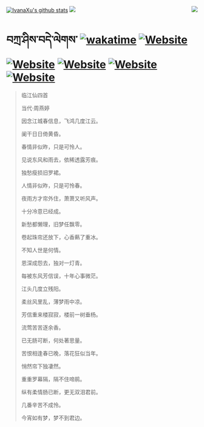 [![IvanaXu's github stats](https://github-readme-stats.vercel.app/api?username=IvanaXu&theme=codeSTACKr)](https://github.com/anuraghazra/github-readme-stats)
<img align="right" src="https://github-readme-stats.vercel.app/api/top-langs/?username=IvanaXu&langs_count=8&theme=codeSTACKr" />
<img src="https://github-readme-stats.vercel.app/api/wakatime?username=IvanaXu&layout=compact&langs_count=8&theme=codeSTACKr&custom_title=Programming&nbsp;Times&nbsp;(Since&nbsp;Jul.29.2021)&range=all_time" />
# བཀྲ་ཤིས་བདེ་ལེགས་	[![wakatime](https://wakatime.com/badge/user/5043ee4a-e361-4607-9d47-d557f2005d05.svg)](https://wakatime.com/@5043ee4a-e361-4607-9d47-d557f2005d05)	[![Website](https://img.shields.io/website?label=&up_color=orange&up_message=Tianchi&url=https%3A%2F%2Fshields.io)](https://tianchi.aliyun.com/home/science/scienceDetail?userId=1095279182618)	[![Website](https://img.shields.io/website?label=&up_color=green&up_message=Yuque&url=https%3A%2F%2Fshields.io)](https://www.yuque.com/ivanaxu)	[![Website](https://img.shields.io/website?label=&up_color=yellow&up_message=Leetcode&url=https%3A%2F%2Fshields.io)](https://leetcode.cn/u/ivanaxu)	[![Website](https://img.shields.io/website?label=&up_color=violet&up_message=AIstudio&url=https%3A%2F%2Fshields.io)](https://aistudio.baidu.com/aistudio/personalcenter/thirdview/979775)	[![Website](https://img.shields.io/website?label=&up_color=red&up_message=Gitee&url=https%3A%2F%2Fshields.io)](https://gitee.com/IvanaXu)
> 临江仙四首
>
> 当代·周燕婷
>
> 因念江城春信息，飞鸿几度江云。
> 
> 阑干日日倚黄昏。
> 
> 春情非似昨，只是可怜人。
> 
> 见说东风和雨去，依稀透露芳痕。
> 
> 独愁瘦损旧罗裙。
> 
> 人情非似昨，只是可怜春。
> 
> 夜雨方才帘外住，萧萧又听风声。
> 
> 十分冷意已经成。
> 
> 新愁都懒理，旧梦任飘零。
> 
> 卷起珠帘还放下，心香爇了重冰。
> 
> 不知人世是何情。
> 
> 恩深成怨去，独对一灯青。
> 
> 每被东风芳信误，十年心事微茫。
> 
> 江头几度立残阳。
> 
> 柔丝风里乱，薄梦雨中凉。
> 
> 芳信重来楼寂寂，楼前一树垂杨。
> 
> 流莺苦苦逐余香。
> 
> 已无肠可断，何处著思量。
> 
> 苦恨相逢春已晚，落花狂似当年。
> 
> 悄然帘下独凄然。
> 
> 重重罗幕隔，隔不住啼鹃。
> 
> 纵有柔情肠已断，更无双泪君前。
> 
> 几番辛苦不成怜。
> 
> 今宵如有梦，梦不到君边。
